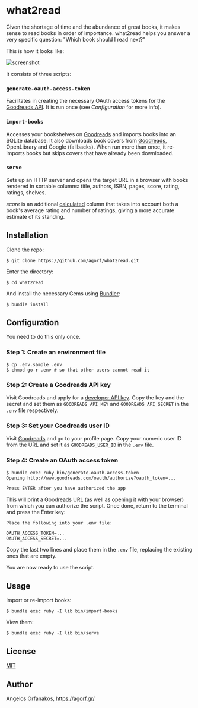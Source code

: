 # what2read

Given the shortage of time and the abundance of great books, it makes sense to
read books in order of importance. what2read helps you answer a very specific
question: "Which book should I read next?"

This is how it looks like:

![screenshot](https://raw.githubusercontent.com/agorf/what2read/master/screenshot.png)

It consists of three scripts:

### `generate-oauth-access-token`

Facilitates in creating the necessary OAuth access tokens for the [Goodreads
API][API]. It is run once (see _Configuration_ for more info).

### `import-books`

Accesses your bookshelves on [Goodreads][] and imports books into an SQLite
database. It also downloads book covers from [Goodreads][], OpenLibrary and
Google (fallbacks). When run more than once, it re-imports books but skips
covers that have already been downloaded.

### `serve`

Sets up an HTTP server and opens the target URL in a browser with books rendered
in sortable columns: title, authors, ISBN, pages, score, rating, ratings,
shelves.

_score_ is an additional [calculated][score] column that takes into account both
a book's average rating and number of ratings, giving a more accurate estimate
of its standing.

## Installation

Clone the repo:

    $ git clone https://github.com/agorf/what2read.git

Enter the directory:

    $ cd what2read

And install the necessary Gems using [Bundler](http://bundler.io/):

    $ bundle install

## Configuration

You need to do this only once.

### Step 1: Create an environment file

    $ cp .env.sample .env
    $ chmod go-r .env # so that other users cannot read it

### Step 2: Create a Goodreads API key

Visit Goodreads and apply for a [developer API key][key]. Copy the key and the
secret and set them as `GOODREADS_API_KEY` and `GOODREADS_API_SECRET` in the
`.env` file respectively.

### Step 3: Set your Goodreads user ID

Visit [Goodreads][] and go to your profile page. Copy your numeric user ID from
the URL and set it as `GOODREADS_USER_ID` in the `.env` file.

### Step 4: Create an OAuth access token

    $ bundle exec ruby bin/generate-oauth-access-token
    Opening http://www.goodreads.com/oauth/authorize?oauth_token=...

    Press ENTER after you have authorized the app

This will print a Goodreads URL (as well as opening it with your browser) from
which you can authorize the script. Once done, return to the terminal and press
the Enter key:

    Place the following into your .env file:

    OAUTH_ACCESS_TOKEN=...
    OAUTH_ACCESS_SECRET=...

Copy the last two lines and place them in the `.env` file, replacing the
existing ones that are empty.

You are now ready to use the script.

## Usage

Import or re-import books:

    $ bundle exec ruby -I lib bin/import-books

View them:

    $ bundle exec ruby -I lib bin/serve

## License

[MIT][]

## Author

Angelos Orfanakos, https://agorf.gr/

[Goodreads]: https://www.goodreads.com/
[API]: https://www.goodreads.com/api
[score]: http://stackoverflow.com/a/2134629
[key]: https://www.goodreads.com/api/keys
[MIT]: https://github.com/agorf/what2read/blob/master/LICENSE.txt
